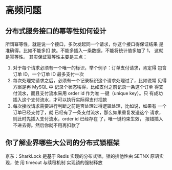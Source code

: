 # 高频问题

## 分布式服务接口的幂等性如何设计 

所谓幂等性，就是说一个接口，多次发起同一个请求，你这个接口得保证结果 是准确得。比如不能多扣
款。不能多插入一条数据，不能将统计值多加了 1， 这就是幂等性。 其实保证幂等性主要是三点：

1. 对于每个请求必须有一个唯一的标识，举个例子：订单支付请求，肯定得 包含订单 ID，一个订单 
ID 最多支付一次  
2. 每次处理完请求之后，必须有一个记录标识这个请求处理过了，比如说常 见得方案是再 MySQL 中
记录个状态啥得，比如支付之前记录一条这个订单 得支付流水，而且支付流水采用 order id 作为唯
一键（unique key）。只 有成功插入这个支付流水，才可以执行实际得支付扣款  
3. 每次接收请求需要进行判断之前是否处理过得逻辑处理，比如说，如果有 一个订单已经支付了，就
已经有了一条支付流水，那么如果重复发送这个 请求，则此时先插入支付流水，order id 已经存在
了，唯一键约束生效， 报错插入不进去得。然后你就不用再扣款了 

## 你了解业界哪些大公司的分布式锁框架

京东：SharkLock 是基于 Redis 实现的分布式锁。锁的排他性由 SETNX 原语实现，使 用 timeout 与续租机制
实现锁的强制释放 